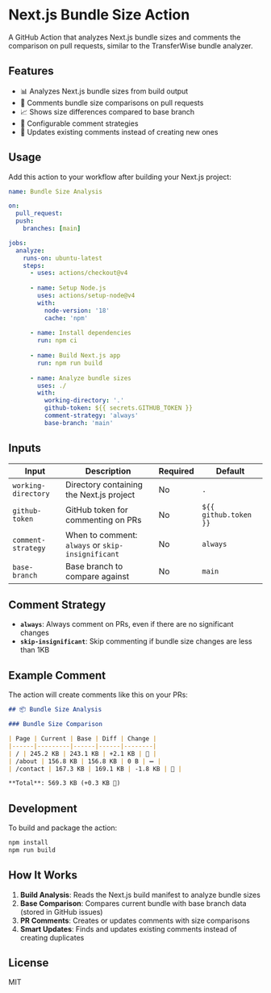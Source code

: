 # Next.js Bundle Size Action

A GitHub Action that analyzes Next.js bundle sizes and comments the comparison on pull requests, similar to the TransferWise bundle analyzer.

## Features

- 📊 Analyzes Next.js bundle sizes from build output
- 💬 Comments bundle size comparisons on pull requests
- 📈 Shows size differences compared to base branch
- 🎯 Configurable comment strategies
- 🔄 Updates existing comments instead of creating new ones

## Usage

Add this action to your workflow after building your Next.js project:

```yaml
name: Bundle Size Analysis

on:
  pull_request:
  push:
    branches: [main]

jobs:
  analyze:
    runs-on: ubuntu-latest
    steps:
      - uses: actions/checkout@v4
      
      - name: Setup Node.js
        uses: actions/setup-node@v4
        with:
          node-version: '18'
          cache: 'npm'
      
      - name: Install dependencies
        run: npm ci
      
      - name: Build Next.js app
        run: npm run build
      
      - name: Analyze bundle sizes
        uses: ./
        with:
          working-directory: '.'
          github-token: ${{ secrets.GITHUB_TOKEN }}
          comment-strategy: 'always'
          base-branch: 'main'
```

## Inputs

| Input | Description | Required | Default |
|-------|-------------|----------|---------|
| `working-directory` | Directory containing the Next.js project | No | `.` |
| `github-token` | GitHub token for commenting on PRs | No | `${{ github.token }}` |
| `comment-strategy` | When to comment: `always` or `skip-insignificant` | No | `always` |
| `base-branch` | Base branch to compare against | No | `main` |

## Comment Strategy

- **`always`**: Always comment on PRs, even if there are no significant changes
- **`skip-insignificant`**: Skip commenting if bundle size changes are less than 1KB

## Example Comment

The action will create comments like this on your PRs:

```markdown
## 📦 Bundle Size Analysis

### Bundle Size Comparison

| Page | Current | Base | Diff | Change |
|------|---------|------|------|--------|
| / | 245.2 KB | 243.1 KB | +2.1 KB | 🔺 |
| /about | 156.8 KB | 156.8 KB | 0 B | ➖ |
| /contact | 167.3 KB | 169.1 KB | -1.8 KB | 🔻 |

**Total**: 569.3 KB (+0.3 KB 🔺)
```

## Development

To build and package the action:

```bash
npm install
npm run build
```

## How It Works

1. **Build Analysis**: Reads the Next.js build manifest to analyze bundle sizes
2. **Base Comparison**: Compares current bundle with base branch data (stored in GitHub issues)
3. **PR Comments**: Creates or updates comments with size comparisons
4. **Smart Updates**: Finds and updates existing comments instead of creating duplicates

## License

MIT

